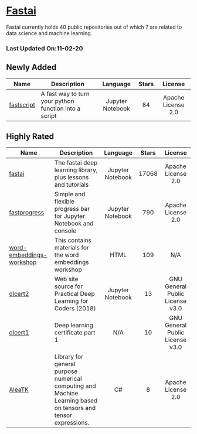 # [Fastai](https://github.com/fastai)

Fastai currently holds 40 public repositories out of which 7 are related to data science and machine learning.

 ### Last Updated On:11-02-20

## Newly Added

| Name | Description | Language | Stars | License |
| ---- | ----------- | :--------: | :-----: | :-------: |
| [fastscript](https://github.com/fastai/fastscript) | A fast way to turn your python function into a script | Jupyter Notebook | 84 | Apache License 2.0 |

## Highly Rated

| Name | Description | Language | Stars | License |
| ---- | ----------- | :--------: | :-----: | :-------: |
 | [fastai](https://github.com/fastai/fastai) | The fastai deep learning library, plus lessons and tutorials | Jupyter Notebook | 17068 | Apache License 2.0 |
| [fastprogress](https://github.com/fastai/fastprogress) | Simple and flexible progress bar for Jupyter Notebook and console | Jupyter Notebook | 790 | Apache License 2.0 |
| [word-embeddings-workshop](https://github.com/fastai/word-embeddings-workshop) | This contains materials for the word embeddings workshop | HTML | 109 | N/A |
| [dlcert2](https://github.com/fastai/dlcert2) | Web site source for Practical Deep Learning for Coders (2018) | Jupyter Notebook | 13 | GNU General Public License v3.0 |
| [dlcert1](https://github.com/fastai/dlcert1) | Deep learning certificate part 1 | N/A | 10 | GNU General Public License v3.0 |
| [AleaTK](https://github.com/fastai/AleaTK) | Library for general purpose numerical computing and Machine Learning based on tensors and tensor expressions. | C# | 8 | Apache License 2.0 |
